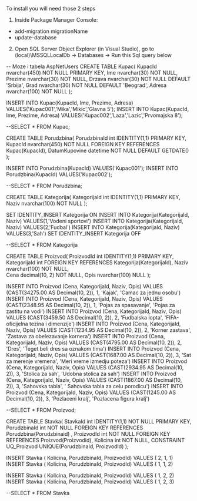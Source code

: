 To install you will need those 2 steps

1. Inside Package Manager Console:
- add-migration migrationName
- update-database

2. Open SQL Server Object Explorer (in Visual Studio), 
go to (local)\MSSQLLocalDb -> Databases ->
Run this Sql query below

-- Moze i tabela AspNetUsers
CREATE TABLE Kupac(
KupacId nvarchar(450) NOT NULL PRIMARY KEY,
Ime nvarchar(30) NOT NULL,
Prezime nvarchar(30) NOT NULL,
Drzava nvarchar(30) NOT NULL DEFAULT 'Srbija',
Grad nvarchar(30) NOT NULL DEFAULT 'Beograd',
Adresa nvarchar(100) NOT NULL
);

INSERT INTO Kupac(KupacId, Ime, Prezime, Adresa) VALUES('Kupac001','Mika','Mikic','Glavna 5');
INSERT INTO Kupac(KupacId, Ime, Prezime, Adresa) VALUES('Kupac002','Laza','Lazic','Prvomajska 8');

--SELECT * FROM Kupac;

CREATE TABLE Porudzbina(
	PorudzbinaId int IDENTITY(1,1) PRIMARY KEY,
	KupacId nvarchar(450) NOT NULL FOREIGN KEY REFERENCES Kupac(KupacId),
	DatumKupovine  datetime NOT NULL DEFAULT GETDATE()
 );

 INSERT INTO Porudzbina(KupacId) VALUES('Kupac001');
 INSERT INTO Porudzbina(KupacId) VALUES('Kupac002');

--SELECT * FROM Porudzbina;

CREATE TABLE Kategorija(
KategorijaId int IDENTITY(1,1) PRIMARY KEY,
Naziv nvarchar(100) NOT NULL
);

SET IDENTITY_INSERT Kategorija ON
INSERT INTO Kategorija(KategorijaId, Naziv) VALUES(1,'Vodeni sportovi')
INSERT INTO Kategorija(KategorijaId, Naziv) VALUES(2,'Fudbal')
INSERT INTO Kategorija(KategorijaId, Naziv) VALUES(3,'Sah')
SET IDENTITY_INSERT Kategorija OFF


--SELECT * FROM Kategorija

CREATE TABLE Proizvod(
	ProizvodId int IDENTITY(1,1) PRIMARY KEY,
	KategorijaId int FOREIGN KEY REFERENCES Kategorija(KategorijaId),
	Naziv nvarchar(100) NOT NULL,	
	Cena decimal(10, 2) NOT NULL,
	Opis nvarchar(100) NULL
);

INSERT INTO Proizvod (Cena, KategorijaId, Naziv, Opis) VALUES (CAST(34275.00 AS Decimal(10, 2)), 1, 'Kajak', 'Camac za jednu osobu')
INSERT INTO Proizvod (Cena, KategorijaId, Naziv, Opis) VALUES (CAST(2348.95 AS Decimal(10, 2)), 1, 'Pojas za spasavanje', 'Pojas za zastitu na vodi')
INSERT INTO Proizvod (Cena, KategorijaId, Naziv, Opis) VALUES (CAST(3459.50 AS Decimal(10, 2)), 2, 'Fudbalska lopta', 'FIFA-oficijelna tezina i dimenzije')
INSERT INTO Proizvod (Cena, KategorijaId, Naziv, Opis) VALUES (CAST(1234.95 AS Decimal(10, 2)), 2, 'Korner zastava', 'Zastava za obelezavanje kornera')
INSERT INTO Proizvod (Cena, KategorijaId, Naziv, Opis) VALUES (CAST(4795.00 AS Decimal(10, 2)), 2, 'Dres', 'Teget beli dres sa oznakom tima')
INSERT INTO Proizvod (Cena, KategorijaId, Naziv, Opis) VALUES (CAST(1687.00 AS Decimal(10, 2)), 3, 'Sat za merenje vremena', 'Meri vreme izmedju poteza')
INSERT INTO Proizvod (Cena, KategorijaId, Naziv, Opis) VALUES (CAST(2934.95 AS Decimal(10, 2)), 3, 'Stolica za sah', 'Udobna stolica za sah')
INSERT INTO Proizvod (Cena, KategorijaId, Naziv, Opis) VALUES (CAST(1867.00 AS Decimal(10, 2)), 3, 'Sahovska tabla', ' Sahovska tabla za celu porodicu')
INSERT INTO Proizvod (Cena, KategorijaId, Naziv, Opis) VALUES (CAST(1245.00 AS Decimal(10, 2)), 3, 'Pozlaceni kralj', 'Pozlacena figura kralj')
	
 --SELECT * FROM Proizvod;

CREATE TABLE Stavka(
	StavkaId int IDENTITY(1,1) NOT NULL PRIMARY KEY,
	PorudzbinaId int NOT NULL FOREIGN KEY REFERENCES Porudzbina(Porudzbinaid) ,
	ProizvodId int NOT NULL FOREIGN KEY REFERENCES Proizvod(Proizvodid),
	Kolicina int NOT NULL,
	CONSTRAINT UQ_Proizvod UNIQUE(PorudzbinaId, ProizvodId)
	);

INSERT Stavka ( Kolicina, PorudzbinaId, ProizvodId) VALUES ( 2, 1, 1)
INSERT Stavka ( Kolicina, PorudzbinaId, ProizvodId) VALUES ( 1, 1, 2)

INSERT Stavka ( Kolicina, PorudzbinaId, ProizvodId) VALUES ( 1, 2, 2)
INSERT Stavka ( Kolicina, PorudzbinaId, ProizvodId) VALUES ( 1, 2, 3)

--SELECT * FROM Stavka
